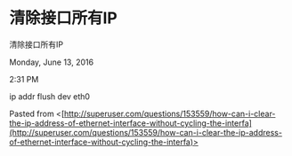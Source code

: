 # 清除接口所有IP

清除接口所有IP

Monday, June 13, 2016

2:31 PM

ip addr flush dev eth0

Pasted from <[http://superuser.com/questions/153559/how-can-i-clear-the-ip-address-of-ethernet-interface-without-cycling-the-interfa](http://superuser.com/questions/153559/how-can-i-clear-the-ip-address-of-ethernet-interface-without-cycling-the-interfa)>